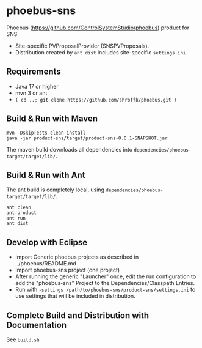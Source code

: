 phoebus-sns
===========

Phoebus (https://github.com/ControlSystemStudio/phoebus) product for SNS

 * Site-specific PVProposalProvider (SNSPVProposals).
 * Distribution created by `ant dist` includes site-specific `settings.ini`

## Requirements
 * Java 17 or higher
 * mvn 3 or ant
 * `( cd ..; git clone https://github.com/shroffk/phoebus.git )`

## Build & Run with Maven
```
mvn -DskipTests clean install
java -jar product-sns/target/product-sns-0.0.1-SNAPSHOT.jar 
```

The maven build downloads all dependencies into `dependencies/phoebus-target/target/lib/`.

## Build & Run with Ant

The ant build is completely local, using `dependencies/phoebus-target/target/lib/`.

```
ant clean
ant product
ant run
ant dist
```

## Develop with Eclipse
 * Import Generic phoebus projects as described in ../phoebus/README.md
 * Import phoebus-sns project (one project)
 * After running the generic "Launcher" once, edit the run configuration
   to add the "phoebus-sns" Project to the Dependencies/Classpath Entries.
 * Run with `-settings /path/to/phoebus-sns/product-sns/settings.ini` to use
   settings that will be included in distribution.
 

## Complete Build and Distribution with Documentation

See `build.sh`
